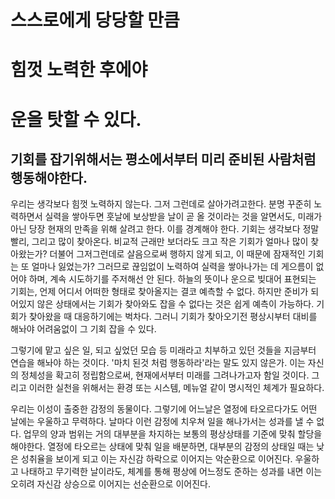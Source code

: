 # 스스로에게 당당할 만큼
# 힘껏 노력한 후에야 
# 운을 탓할 수 있다.

## 기회를 잡기위해서는 평소에서부터 미리 준비된 사람처럼 행동해야한다.

우리는 생각보다 힘껏 노력하지 않는다. 그저 그런데로 살아가려고한다. 분명 꾸준히 노력하면서 실력을 쌓아두면 훗날에 보상받을 날이 곧 올 것이라는 것을 알면서도, 미래가 아닌 당장 현재의 만족을 위해 살려고 한다. 이를 경계해야 한다.
기회는 생각보다 정말 빨리, 그리고 많이 찾아온다. 비교적 근래만 보더라도 크고 작은 기회가 얼마나 많이 찾아왔는가? 
더불어 그저그런데로 살음으로써 행하지 않게 되고, 이 때문에 잠재적인 기회는 또 얼마나 잃었는가?
그러므로 끊임없이 노력하여 실력을 쌓아나가는 데 게으름이 없어야 하며, 계속 시도하기를 주저해선 안 된다. 하늘의 뜻이나 운으로 빚대어 표현되는 기회는, 언제 어디서 어떠한 형태로 찾아올지는 결코 예측할 수 없다.
하지만 준비가 되어있지 않은 상태에서는 기회가 찾아와도 잡을 수 없다는 것은 쉽게 예측이 가능하다.
기회가 찾아왔을 때 대응하기에는 벅차다. 그러니 기회가 찾아오기전 평상시부터 대비를 해놔야 어려움없이 그 기회 잡을 수 있다.

그렇기에 맡고 싶은 일, 되고 싶었던 모습 등 미래라고 치부하고 있던 것들을 지금부터 연습을 해놔야 하는 것이다.
'마치 된것 처럼 행동하라'라는 말도 있지 않은가. 이는 자신의 정체성을 확고히 정립함으로써, 현재에서부터 미래를 그려나가고자 함일 것이다.
그리고 이러한 실천을 위해서는 환경 또는 시스템, 메뉴얼 같이 명시적인 체계가 필요하다.

우리는 이성이 출중한 감정의 동물이다. 그렇기에 어느날은 열정에 타오르다가도 어떤 날에는 우울하고 무력하다.
날마다 이런 감정에 치우쳐 일을 해나가서는 성과를 낼 수 없다.
업무의 양과 범위는 거의 대부분을 차지하는 보통의 평상상태를 기준에 맞춰 할당을 해야한다. 
열정에 타오르는 상태에 맞춰 일을 배분하면, 대부분의 감정의 상태일 때는 낮은 성취율을 보이게 되고 이는 자신감 하락으로 이어지는 악순환으로 이어진다.
우울하고 나태하고 무기력한 날이라도, 체계를 통해 평상에 어느정도 준하는 성과를 내면 이는 오히려 자신감 상승으로 이어지는 선순환으로 이어진다.


